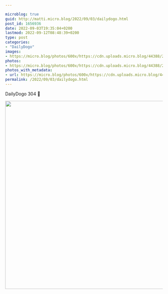 ```yaml
---

microblog: true
guid: http://matti.micro.blog/2022/09/03/dailydogo.html
post_id: 1656936
date: 2022-09-03T19:35:04+0200
lastmod: 2022-09-12T08:48:39+0200
type: post
categories:
- "DailyDogo"
images:
- https://micro.blog/photos/600x/https://cdn.uploads.micro.blog/44388/2022/fcd154526c.jpg
photos:
- https://micro.blog/photos/600x/https://cdn.uploads.micro.blog/44388/2022/fcd154526c.jpg
photos_with_metadata:
- url: https://micro.blog/photos/600x/https://cdn.uploads.micro.blog/44388/2022/fcd154526c.jpg
permalink: /2022/09/03/dailydogo.html
---
```

DailyDogo 304 🐶

<img src="/media/uploads/2022/fcd154526c.jpg" width="600" height="600" alt="" />
